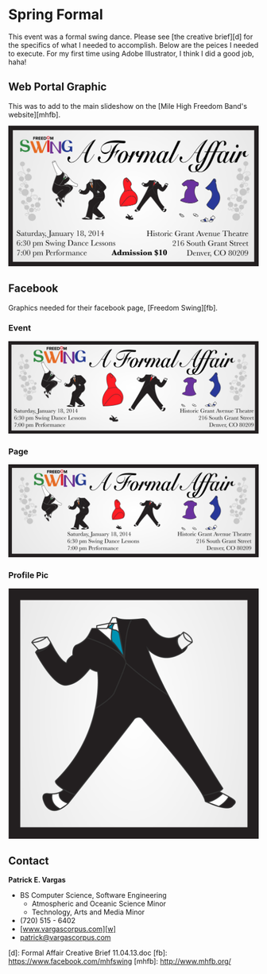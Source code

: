 Spring Formal
=============

This event was a formal swing dance. Please see [the creative brief][d] for the specifics of what I needed to accomplish. Below are the peices I needed to execute. For my first time using Adobe Illustrator, I think I did a good job, haha!

Web Portal Graphic
-------------------

This was to add to the main slideshow on the [Mile High Freedom Band's website][mhfb].

![Web feature graphic](web-feature.png)

Facebook
--------

Graphics needed for their facebook page, [Freedom Swing][fb].

### Event ###
![Facebook event cover graphic](facebook-event.png)

### Page ###
![Facebook page cover graphic](facebook-cover.png)

### Profile Pic ###
![Facebook page profile graphic](web-square-textless-suit01.png)

Contact
-------

**Patrick E. Vargas**

*  BS Computer Science, Software Engineering  
   *  Atmospheric and Oceanic Science Minor  
   *  Technology, Arts and Media Minor  
*  (720) 515 - 6402  
*  [www.vargascorpus.com][w]  
*  [patrick@vargascorpus.com][e]  

  [w]: http://www.vargascorpus.com/
  [e]: mailto:patrick@vargascorpus.com
  [d]: Formal Affair Creative Brief 11.04.13.doc
  [fb]: https://www.facebook.com/mhfswing
  [mhfb]: http://www.mhfb.org/
